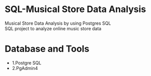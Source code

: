 # SQL-Musical Store Data Analysis
Musical Store Data Analysis by using Postgres SQL<br>
SQL project to analyze online music store data<br>
<H1>Database and Tools</H1> 
<ul> <li>1.Postgre SQL</li>
  <li>2.PgAdmin4</li></ul>
  

